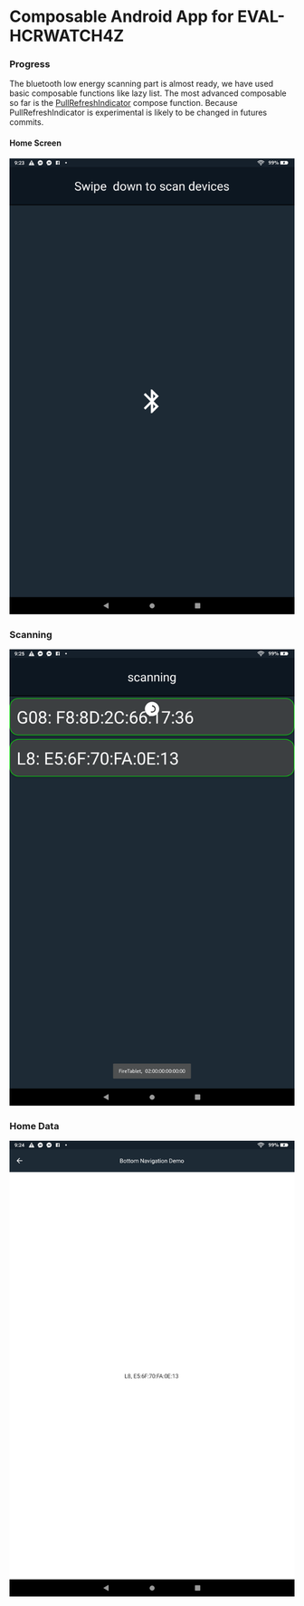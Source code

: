 # Composable Android App for EVAL-HCRWATCH4Z
### Progress
The bluetooth low energy scanning part is almost ready, we have used basic composable functions
like lazy list. The most advanced composable so far is the [PullRefreshIndicator](https://developer.android.com/reference/kotlin/androidx/compose/material/pullrefresh/package-summary
) compose function. Because PullRefreshIndicator is experimental is likely to be changed in futures
commits.

#### Home Screen
![Home screen](https://raw.githubusercontent.com/juandspcf-bit/Composable_GUI_For_EVAL-HCRWATCH4Z/pull-refresh-feature/GitHubAssets/Screenshot_20230322_212406.png)

### Scanning
![Scanning](https://raw.githubusercontent.com/juandspcf-bit/Composable_GUI_For_EVAL-HCRWATCH4Z/pull-refresh-feature/GitHubAssets/Screenshot_20230322_212533.png)

### Home Data
![Home Data](https://raw.githubusercontent.com/juandspcf-bit/Composable_GUI_For_EVAL-HCRWATCH4Z/pull-refresh-feature/GitHubAssets/Screenshot_20230322_212456.png)